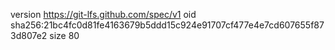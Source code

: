 version https://git-lfs.github.com/spec/v1
oid sha256:21bc4fc0d81fe4163679b5ddd15c924e91707cf477e4e7cd607655f873d807e2
size 80
